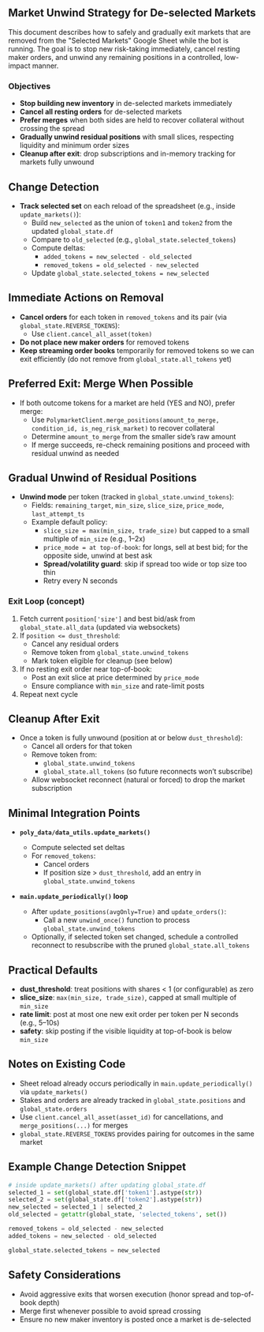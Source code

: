 ## Market Unwind Strategy for De-selected Markets

This document describes how to safely and gradually exit markets that are removed from the "Selected Markets" Google Sheet while the bot is running. The goal is to stop new risk-taking immediately, cancel resting maker orders, and unwind any remaining positions in a controlled, low-impact manner.

### Objectives
- **Stop building new inventory** in de-selected markets immediately
- **Cancel all resting orders** for de-selected markets
- **Prefer merges** when both sides are held to recover collateral without crossing the spread
- **Gradually unwind residual positions** with small slices, respecting liquidity and minimum order sizes
- **Cleanup after exit**: drop subscriptions and in-memory tracking for markets fully unwound

## Change Detection
- **Track selected set** on each reload of the spreadsheet (e.g., inside `update_markets()`):
  - Build `new_selected` as the union of `token1` and `token2` from the updated `global_state.df`
  - Compare to `old_selected` (e.g., `global_state.selected_tokens`)
  - Compute deltas:
    - `added_tokens = new_selected - old_selected`
    - `removed_tokens = old_selected - new_selected`
  - Update `global_state.selected_tokens = new_selected`

## Immediate Actions on Removal
- **Cancel orders** for each token in `removed_tokens` and its pair (via `global_state.REVERSE_TOKENS`):
  - Use `client.cancel_all_asset(token)`
- **Do not place new maker orders** for removed tokens
- **Keep streaming order books** temporarily for removed tokens so we can exit efficiently (do not remove from `global_state.all_tokens` yet)

## Preferred Exit: Merge When Possible
- If both outcome tokens for a market are held (YES and NO), prefer merge:
  - Use `PolymarketClient.merge_positions(amount_to_merge, condition_id, is_neg_risk_market)` to recover collateral
  - Determine `amount_to_merge` from the smaller side’s raw amount
  - If merge succeeds, re-check remaining positions and proceed with residual unwind as needed

## Gradual Unwind of Residual Positions
- **Unwind mode** per token (tracked in `global_state.unwind_tokens`):
  - Fields: `remaining_target`, `min_size`, `slice_size`, `price_mode`, `last_attempt_ts`
  - Example default policy:
    - `slice_size = max(min_size, trade_size)` but capped to a small multiple of `min_size` (e.g., 1–2x)
    - `price_mode = at top-of-book`: for longs, sell at best bid; for the opposite side, unwind at best ask
    - **Spread/volatility guard**: skip if spread too wide or top size too thin
    - Retry every N seconds

### Exit Loop (concept)
1. Fetch current `position['size']` and best bid/ask from `global_state.all_data` (updated via websockets)
2. If `position <= dust_threshold`:
   - Cancel any residual orders
   - Remove token from `global_state.unwind_tokens`
   - Mark token eligible for cleanup (see below)
3. If no resting exit order near top-of-book:
   - Post an exit slice at price determined by `price_mode`
   - Ensure compliance with `min_size` and rate-limit posts
4. Repeat next cycle

## Cleanup After Exit
- Once a token is fully unwound (position at or below `dust_threshold`):
  - Cancel all orders for that token
  - Remove token from:
    - `global_state.unwind_tokens`
    - `global_state.all_tokens` (so future reconnects won’t subscribe)
  - Allow websocket reconnect (natural or forced) to drop the market subscription

## Minimal Integration Points
- **`poly_data/data_utils.update_markets()`**
  - Compute selected set deltas
  - For `removed_tokens`:
    - Cancel orders
    - If position size > `dust_threshold`, add an entry in `global_state.unwind_tokens`

- **`main.update_periodically()` loop**
  - After `update_positions(avgOnly=True)` and `update_orders()`:
    - Call a new `unwind_once()` function to process `global_state.unwind_tokens`
  - Optionally, if selected token set changed, schedule a controlled reconnect to resubscribe with the pruned `global_state.all_tokens`

## Practical Defaults
- **dust_threshold**: treat positions with shares < 1 (or configurable) as zero
- **slice_size**: `max(min_size, trade_size)`, capped at small multiple of `min_size`
- **rate limit**: post at most one new exit order per token per N seconds (e.g., 5–10s)
- **safety**: skip posting if the visible liquidity at top-of-book is below `min_size`

## Notes on Existing Code
- Sheet reload already occurs periodically in `main.update_periodically()` via `update_markets()`
- Stakes and orders are already tracked in `global_state.positions` and `global_state.orders`
- Use `client.cancel_all_asset(asset_id)` for cancellations, and `merge_positions(...)` for merges
- `global_state.REVERSE_TOKENS` provides pairing for outcomes in the same market

## Example Change Detection Snippet
```python
# inside update_markets() after updating global_state.df
selected_1 = set(global_state.df['token1'].astype(str))
selected_2 = set(global_state.df['token2'].astype(str))
new_selected = selected_1 | selected_2
old_selected = getattr(global_state, 'selected_tokens', set())

removed_tokens = old_selected - new_selected
added_tokens = new_selected - old_selected

global_state.selected_tokens = new_selected
```

## Safety Considerations
- Avoid aggressive exits that worsen execution (honor spread and top-of-book depth)
- Merge first whenever possible to avoid spread crossing
- Ensure no new maker inventory is posted once a market is de-selected


